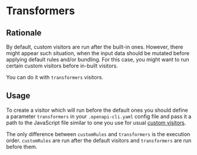 # Transformers

## Rationale

By default, custom visitors are run after the built-in ones. However, there might appear such situation, when the input data should be mutated before applying default rules and/or bundling. For this case, you might want to run certain custom visitors before in-built visitors. 

You can do it with `transformers` visitors.

## Usage

To create a visitor which will run before the default ones you should define a parameter `transformers` in your `.openapi-cli.yaml` config file and pass it a path to the JavaScript file similar to one you use for usual [custom visitors](CUSTOM_VISITORS.md).

The only difference between `customRules` and `transformers` is the execution order. `customRules` are run after the default visitors and `transformers` are run before them.